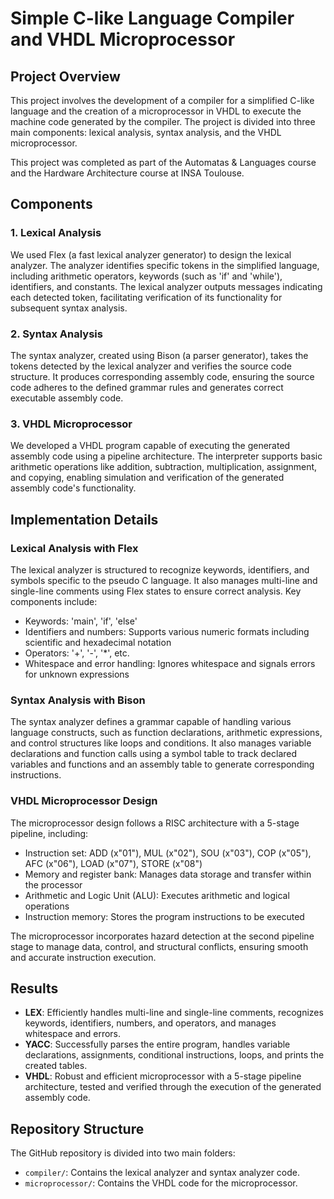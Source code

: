 # Simple C-like Language Compiler and VHDL Microprocessor

## Project Overview

This project involves the development of a compiler for a simplified C-like language and the creation of a microprocessor in VHDL to execute the machine code generated by the compiler. The project is divided into three main components: lexical analysis, syntax analysis, and the VHDL microprocessor.

This project was completed as part of the Automatas & Languages course and the Hardware Architecture course at INSA Toulouse.

## Components

### 1. Lexical Analysis

We used Flex (a fast lexical analyzer generator) to design the lexical analyzer. The analyzer identifies specific tokens in the simplified language, including arithmetic operators, keywords (such as 'if' and 'while'), identifiers, and constants. The lexical analyzer outputs messages indicating each detected token, facilitating verification of its functionality for subsequent syntax analysis.

### 2. Syntax Analysis

The syntax analyzer, created using Bison (a parser generator), takes the tokens detected by the lexical analyzer and verifies the source code structure. It produces corresponding assembly code, ensuring the source code adheres to the defined grammar rules and generates correct executable assembly code.

### 3. VHDL Microprocessor

We developed a VHDL program capable of executing the generated assembly code using a pipeline architecture. The interpreter supports basic arithmetic operations like addition, subtraction, multiplication, assignment, and copying, enabling simulation and verification of the generated assembly code's functionality.

## Implementation Details

### Lexical Analysis with Flex

The lexical analyzer is structured to recognize keywords, identifiers, and symbols specific to the pseudo C language. It also manages multi-line and single-line comments using Flex states to ensure correct analysis. Key components include:

- Keywords: 'main', 'if', 'else'
- Identifiers and numbers: Supports various numeric formats including scientific and hexadecimal notation
- Operators: '+', '-', '*', etc.
- Whitespace and error handling: Ignores whitespace and signals errors for unknown expressions

### Syntax Analysis with Bison

The syntax analyzer defines a grammar capable of handling various language constructs, such as function declarations, arithmetic expressions, and control structures like loops and conditions. It also manages variable declarations and function calls using a symbol table to track declared variables and functions and an assembly table to generate corresponding instructions.

### VHDL Microprocessor Design

The microprocessor design follows a RISC architecture with a 5-stage pipeline, including:

- Instruction set: ADD (x"01"), MUL (x"02"), SOU (x"03"), COP (x"05"), AFC (x"06"), LOAD (x"07"), STORE (x"08")
- Memory and register bank: Manages data storage and transfer within the processor
- Arithmetic and Logic Unit (ALU): Executes arithmetic and logical operations
- Instruction memory: Stores the program instructions to be executed

The microprocessor incorporates hazard detection at the second pipeline stage to manage data, control, and structural conflicts, ensuring smooth and accurate instruction execution.

## Results

- **LEX**: Efficiently handles multi-line and single-line comments, recognizes keywords, identifiers, numbers, and operators, and manages whitespace and errors.
- **YACC**: Successfully parses the entire program, handles variable declarations, assignments, conditional instructions, loops, and prints the created tables.
- **VHDL**: Robust and efficient microprocessor with a 5-stage pipeline architecture, tested and verified through the execution of the generated assembly code.

## Repository Structure

The GitHub repository is divided into two main folders:

- `compiler/`: Contains the lexical analyzer and syntax analyzer code.
- `microprocessor/`: Contains the VHDL code for the microprocessor.
